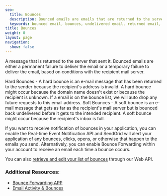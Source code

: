 ```yaml
---
seo:
  title: Bounces
  description: Bounced emails are emails that are returned to the server that sent them.
  keywords: bounced email, bounces, undelivered email, returned email, rejected email
title: Bounces
weight: 0
layout: page
navigation:
  show: false
---
```


A message that is returned to the server that sent it. Bounced emails are either a permanent failure to deliver the email or a temporary failure to deliver the email, based on conditions with the recipient mail server.

Hard Bounces - A hard bounce is an e-mail message that has been returned to the sender because the recipient's address is invalid. A hard bounce might occur because the domain name doesn't exist or because the recipient is unknown. If a email is on the bounce list, we will auto drop any future requests to this email address.
Soft Bounces - A soft bounce is an e-mail message that gets as far as the recipient's mail server but is bounced back undelivered before it gets to the intended recipient. A soft bounce might occur because the recipient's inbox is full.

If you want to receive notification of bounces in your application, you can enable the Real-time Event Notification API and SendGrid will alert your application of any bounces, clicks, opens, or otherwise that happen to the emails you send. Alternatively, you can enable Bounce Forwarding within your account to receive an email each time a bounce occurs.

You can also [retrieve and edit your list of bounces]({{root_url}}/API_Reference/Web_API/bounces.html) through our Web API.

 ### Additional Resources:

* [Bounce Forwarding APP]({{root_url}}/help-support/sending0email/bounces/)
* [Email Activity & Bounces]({{root_url}}/help-support/analytics-and-reporting/email-activity-feed/)
